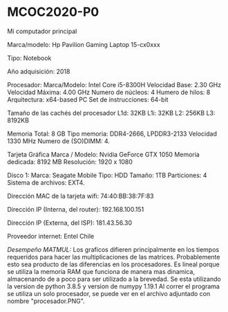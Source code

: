 # MCOC2020-P0
Mi computador principal

Marca/modelo: Hp Pavilion Gaming Laptop 15-cx0xxx

Tipo: Notebook

Año adquisición: 2018

Procesador: 
      Marca/Modelo: Intel Core i5-8300H
      Velocidad Base: 2.30 GHz
      Velocidad Máxima: 4.00 GHz
      Numero de núcleos: 4
      Humero de hilos: 8
      Arquitectura: x64-based PC
      Set de instrucciones: 64-bit

Tamaño de las cachés del procesador
      L1d: 32KB
      L1i: 32KB
      L2: 256KB
      L3: 8192KB

Memoria
      Total: 8 GB
      Tipo memoria: DDR4-2666, LPDDR3-2133
      Velocidad 1330 MHz
      Numero de (SO)DIMM: 4.
      
Tarjeta Gráfica
      Marca / Modelo: Nvidia GeForce GTX 1050
      Memoria dedicada: 8192 MB
      Resolución: 1920 x 1080
      
Disco 1:
      Marca: Seagate Mobile
      Tipo: HDD
      Tamaño: 1TB
      Particiones: 4
      Sistema de archivos: EXT4.

Dirección MAC de la tarjeta wifi: 74:40:BB:38:7F:83

Dirección IP (Interna, del router): 192.168.100.151

Dirección IP (Externa, del ISP): 181.43.56.30

Proveedor internet: Entel Chile



*Desempeño MATMUL:*
Los graficos difieren principalmente en los tiempos requeridos para hacer las multiplicaciones de las matrices. 
Probablemente esto sea producto de las diferencias en los procesadores.
Es lineal porque se utiliza la memoria RAM que funciona de manera mas dinamica, almacenando de a poco para ser utilizado a la brevedad.
Se esta utilizando la version de python 3.8.5 y version de numypy 1.19.1
Al correr el programa se utiliza un solo procesador, se puede ver en el archivo adjuntado con nombre "procesador.PNG".



